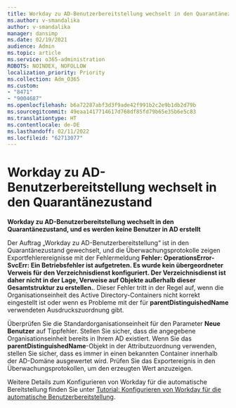 ```yaml
---
title: Workday zu AD-Benutzerbereitstellung wechselt in den Quarantänezustand
ms.author: v-smandalika
author: v-smandalika
manager: dansimp
ms.date: 02/19/2021
audience: Admin
ms.topic: article
ms.service: o365-administration
ROBOTS: NOINDEX, NOFOLLOW
localization_priority: Priority
ms.collection: Adm_O365
ms.custom:
- "8471"
- "9004687"
ms.openlocfilehash: b6a72287abf3d3f9ade42f991b2c2e9b1db2d79b
ms.sourcegitcommit: 49eaa1417714617d768df85fd79b65e35b6e5c83
ms.translationtype: HT
ms.contentlocale: de-DE
ms.lasthandoff: 02/11/2022
ms.locfileid: "62713077"
---
```

# <a name="workday-to-ad-user-provisioning-goes-into-quarantine-state"></a>Workday zu AD-Benutzerbereitstellung wechselt in den Quarantänezustand

**Workday zu AD-Benutzerbereitstellung wechselt in den Quarantänezustand, und es werden keine Benutzer in AD erstellt**

Der Auftrag „Workday zu AD-Benutzerbereitstellung“ ist in den Quarantänezustand gewechselt, und die Überwachungsprotokolle zeigen Exportfehlerereignisse mit der Fehlermeldung **Fehler: OperationsError-SvcErr: Ein Betriebsfehler ist aufgetreten. Es wurde kein übergeordneter Verweis für den Verzeichnisdienst konfiguriert. Der Verzeichnisdienst ist daher nicht in der Lage, Verweise auf Objekte außerhalb dieser Gesamtstruktur zu erstellen.**. Dieser Fehler tritt in der Regel auf, wenn die Organisationseinheit des Active Directory-Containers nicht korrekt eingestellt ist oder wenn es Probleme mit der für **parentDistinguishedName** verwendeten Ausdruckszuordnung gibt.

Überprüfen Sie die Standardorganisationseinheit für den Parameter **Neue Benutzer** auf Tippfehler. Stellen Sie sicher, dass die angegebene Organisationseinheit bereits in Ihrem AD existiert. Wenn Sie das **parentDistinguishedName**-Objekt in der Attributzuordnung verwenden, stellen Sie sicher, dass es immer in einen bekannten Container innerhalb der AD-Domäne ausgewertet wird. Prüfen Sie das Exportereignis in den Überwachungsprotokollen, um den erzeugten Wert anzuzeigen.

Weitere Details zum Konfigurieren von Workday für die automatische Bereitstellung finden Sie unter [Tutorial: Konfigurieren von Workday für die automatische Benutzerbereitstellung](https://docs.microsoft.com/azure/active-directory/saas-apps/workday-inbound-tutorial).

